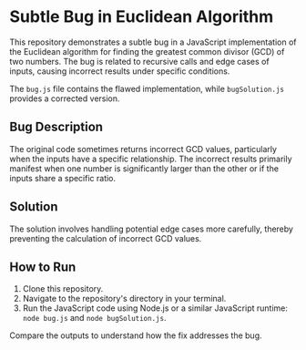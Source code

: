 # Subtle Bug in Euclidean Algorithm

This repository demonstrates a subtle bug in a JavaScript implementation of the Euclidean algorithm for finding the greatest common divisor (GCD) of two numbers. The bug is related to recursive calls and edge cases of inputs, causing incorrect results under specific conditions. 

The `bug.js` file contains the flawed implementation, while `bugSolution.js` provides a corrected version.

## Bug Description
The original code sometimes returns incorrect GCD values, particularly when the inputs have a specific relationship. The incorrect results primarily manifest when one number is significantly larger than the other or if the inputs share a specific ratio.

## Solution
The solution involves handling potential edge cases more carefully, thereby preventing the calculation of incorrect GCD values.

## How to Run
1. Clone this repository.
2. Navigate to the repository's directory in your terminal.
3. Run the JavaScript code using Node.js or a similar JavaScript runtime: `node bug.js` and `node bugSolution.js`.

Compare the outputs to understand how the fix addresses the bug.